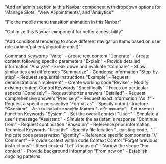 "Add an admin section to this Navbar component with dropdown options for 'Manage Slots', 'View Appointments', and 'Analytics'"

"Fix the mobile menu transition animation in this Navbar"

"Optimize this Navbar component for better accessibility"

"Add conditional rendering to show different navigation items based on user role (admin/patient/physiotherapist)"




Command Keywords
"Write" - Create text content
"Generate" - Create content following specific parameters
"Explain" - Provide detailed information
"Analyze" - Break down and evaluate
"Compare" - Show similarities and differences
"Summarize" - Condense information
"Step-by-step" - Request sequential instructions
"Example" - Request demonstrations
"Implement" - Create working code
"Revise" - Modify existing content
Control Keywords
"Specifically" - Focus on particular aspects
"Concisely" - Request shorter answers
"Detailed" - Request comprehensive answers
"Precisely" - Request exact information
"As if" - Request a specific perspective
"Format as" - Specify output structure
"Consider" - Ask to include specific factors
"Let's assume" - Set context
Function Keywords
"System:" - Set the overall context
"User:" - Simulate a user's message
"Assistant:" - Simulate the assistant's response
"Continue from" - Request continuation
"Based on" - Reference prior information
Technical Keywords
"filepath:" - Specify file location
"...existing code..." - Indicate code preservation
"@entity" - Reference specific components
"// Comment" - Provide context within code
Context Control
"Forget previous instructions" - Reset context
"Let's focus on" - Narrow the scope
"For context" - Provide background information
"From now on" - Establish ongoing patterns